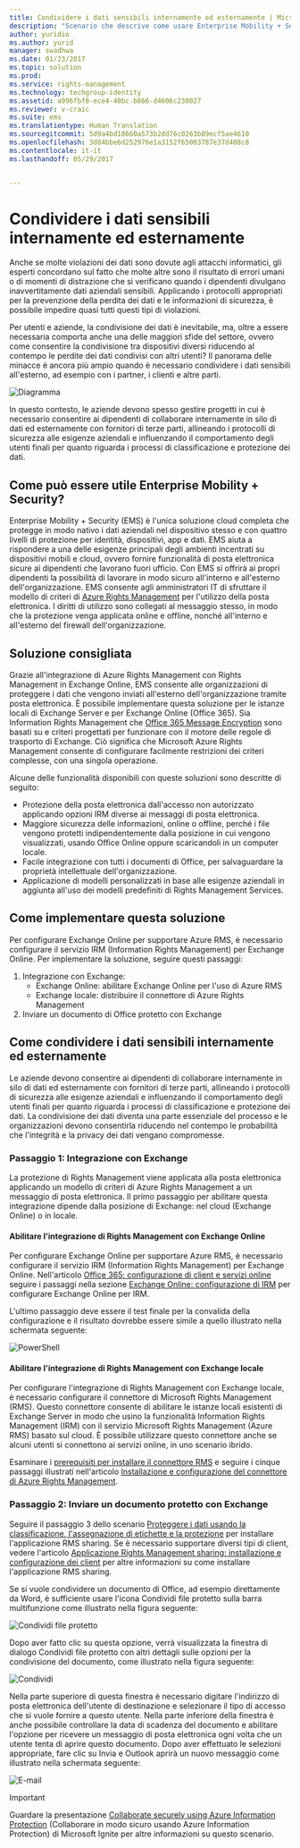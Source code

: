 ```yaml
---
title: Condividere i dati sensibili internamente ed esternamente | Microsoft Docs
description: "Scenario che descrive come usare Enterprise Mobility + Security per condividere i dati sensibili internamente ed esternamente usando le funzionalità di Microsoft Azure Information Protection."
author: yuridio
ms.author: yurid
manager: swadhwa
ms.date: 01/23/2017
ms.topic: solution
ms.prod: 
ms.service: rights-management
ms.technology: techgroup-identity
ms.assetid: a996fbf8-ece4-40bc-b866-d4606c230027
ms.reviewer: v-craic
ms.suite: ems
ms.translationtype: Human Translation
ms.sourcegitcommit: 5d9a4bd18660a573b2dd76c0263b89ecf5ae4610
ms.openlocfilehash: 3d84bbe6d252976e1a3152f65003787e37d408c8
ms.contentlocale: it-it
ms.lasthandoff: 05/29/2017


---
```


# <a name="share-sensitive-data-internally-and-externally"></a>Condividere i dati sensibili internamente ed esternamente

Anche se molte violazioni dei dati sono dovute agli attacchi informatici, gli esperti concordano sul fatto che molte altre sono il risultato di errori umani o di momenti di distrazione che si verificano quando i dipendenti divulgano inavvertitamente dati aziendali sensibili. Applicando i protocolli appropriati per la prevenzione della perdita dei dati e le informazioni di sicurezza, è possibile impedire quasi tutti questi tipi di violazioni.

Per utenti e aziende, la condivisione dei dati è inevitabile, ma, oltre a essere necessaria comporta anche una delle maggiori sfide del settore, ovvero come consentire la condivisione tra dispositivi diversi riducendo al contempo le perdite dei dati condivisi con altri utenti? Il panorama delle minacce è ancora più ampio quando è necessario condividere i dati sensibili all'esterno, ad esempio con i partner, i clienti e altre parti.

![Diagramma](./media/share-sensitive-data/share-sensitive-data-fig1.png)

In questo contesto, le aziende devono spesso gestire progetti in cui è necessario consentire ai dipendenti di collaborare internamente in silo di dati ed esternamente con fornitori di terze parti, allineando i protocolli di sicurezza alle esigenze aziendali e influenzando il comportamento degli utenti finali per quanto riguarda i processi di classificazione e protezione dei dati.

## <a name="how-can-enterprise-mobility--security-help-you"></a>Come può essere utile Enterprise Mobility + Security?

Enterprise Mobility + Security (EMS) è l'unica soluzione cloud completa che protegge in modo nativo i dati aziendali nel dispositivo stesso e con quattro livelli di protezione per identità, dispositivi, app e dati. EMS aiuta a rispondere a una delle esigenze principali degli ambienti incentrati su dispositivi mobili e cloud, ovvero fornire funzionalità di posta elettronica sicure ai dipendenti che lavorano fuori ufficio. Con EMS si offrirà ai propri dipendenti la possibilità di lavorare in modo sicuro all'interno e all'esterno dell'organizzazione. EMS consente agli amministratori IT di sfruttare il modello di criteri di [Azure Rights Management](https://docs.microsoft.com/information-protection/understand-explore/what-is-azure-rms) per l'utilizzo della posta elettronica. I diritti di utilizzo sono collegati al messaggio stesso, in modo che la protezione venga applicata online e offline, nonché all'interno e all'esterno del firewall dell'organizzazione.

## <a name="recommended-solution"></a>Soluzione consigliata

Grazie all'integrazione di Azure Rights Management con Rights Management in Exchange Online, EMS consente alle organizzazioni di proteggere i dati che vengono inviati all'esterno dell'organizzazione tramite posta elettronica. È possibile implementare questa soluzione per le istanze locali di Exchange Server e per Exchange Online (Office 365). Sia Information Rights Management che [Office 365 Message Encryption](https://technet.microsoft.com/library/dn569285.aspx) sono basati su e criteri progettati per funzionare con il motore delle regole di trasporto di Exchange. Ciò significa che Microsoft Azure Rights Management consente di configurare facilmente restrizioni dei criteri complesse, con una singola operazione.

Alcune delle funzionalità disponibili con queste soluzioni sono descritte di seguito:

- Protezione della posta elettronica dall'accesso non autorizzato applicando opzioni IRM diverse ai messaggi di posta elettronica.
- Maggiore sicurezza delle informazioni, online o offline, perché i file vengono protetti indipendentemente dalla posizione in cui vengono visualizzati, usando Office Online oppure scaricandoli in un computer locale.
- Facile integrazione con tutti i documenti di Office, per salvaguardare la proprietà intellettuale dell'organizzazione.
- Applicazione di modelli personalizzati in base alle esigenze aziendali in aggiunta all'uso dei modelli predefiniti di Rights Management Services.


## <a name="how-to-implement-this-solution"></a>Come implementare questa soluzione

Per configurare Exchange Online per supportare Azure RMS, è necessario configurare il servizio IRM (Information Rights Management) per Exchange Online. Per implementare la soluzione, seguire questi passaggi:

1. Integrazione con Exchange:
    - Exchange Online: abilitare Exchange Online per l'uso di Azure RMS
    - Exchange locale: distribuire il connettore di Azure Rights Management
2. Inviare un documento di Office protetto con Exchange

## <a name="how-to-share-sensitive-data-internally-and-externally"></a>Come condividere i dati sensibili internamente ed esternamente

Le aziende devono consentire ai dipendenti di collaborare internamente in silo di dati ed esternamente con fornitori di terze parti, allineando i protocolli di sicurezza alle esigenze aziendali e influenzando il comportamento degli utenti finali per quanto riguarda i processi di classificazione e protezione dei dati. La condivisione dei dati diventa una parte essenziale del processo e le organizzazioni devono consentirla riducendo nel contempo le probabilità che l'integrità e la privacy dei dati vengano compromesse.

### <a name="step-1-integration-with-exchange"></a>Passaggio 1: Integrazione con Exchange

La protezione di Rights Management viene applicata alla posta elettronica applicando un modello di criteri di Azure Rights Management a un messaggio di posta elettronica. Il primo passaggio per abilitare questa integrazione dipende dalla posizione di Exchange: nel cloud (Exchange Online) o in locale.

#### <a name="enable-rights-management-integration-with-exchange-online"></a>Abilitare l'integrazione di Rights Management con Exchange Online

Per configurare Exchange Online per supportare Azure RMS, è necessario configurare il servizio IRM (Information Rights Management) per Exchange Online. Nell'articolo [Office 365: configurazione di client e servizi online](https://docs.microsoft.com/rights-management/deploy-use/configure-office365) seguire i passaggi nella sezione [Exchange Online: configurazione di IRM](https://docs.microsoft.com/rights-management/deploy-use/configure-office365#exchange-online-irm-configuration) per configurare Exchange Online per IRM.

L'ultimo passaggio deve essere il test finale per la convalida della configurazione e il risultato dovrebbe essere simile a quello illustrato nella schermata seguente:

![PowerShell](./media/share-sensitive-data/share-sensitive-data-fig2.png)

#### <a name="enable-rights-management-integration-with-exchange-on-premises"></a>Abilitare l'integrazione di Rights Management con Exchange locale

Per configurare l'integrazione di Rights Management con Exchange locale, è necessario configurare il connettore di Microsoft Rights Management (RMS). Questo connettore consente di abilitare le istanze locali esistenti di Exchange Server in modo che usino la funzionalità Information Rights Management (IRM) con il servizio Microsoft Rights Management (Azure RMS) basato sul cloud. È possibile utilizzare questo connettore anche se alcuni utenti si connettono ai servizi online, in uno scenario ibrido.

Esaminare i [prerequisiti per installare il connettore RMS](https://docs.microsoft.com/rights-management/deploy-use/deploy-rms-connector#prerequisites-for-the-rms-connector) e seguire i cinque passaggi illustrati nell'articolo [Installazione e configurazione del connettore di Azure Rights Management](https://docs.microsoft.com/rights-management/deploy-use/install-configure-rms-connector).

### <a name="step-2-send-a-protected-document-using-exchange"></a>Passaggio 2: Inviare un documento protetto con Exchange

Seguire il passaggio 3 dello scenario [Proteggere i dati usando la classificazione, l'assegnazione di etichette e la protezione](infoprotect-secure-classify-scenario.md) per installare l'applicazione RMS sharing. Se è necessario supportare diversi tipi di client, vedere l'articolo [Applicazione Rights Management sharing: installazione e configurazione dei client](https://docs.microsoft.com/rights-management/deploy-use/configure-sharing-app) per altre informazioni su come installare l'applicazione RMS sharing.

Se si vuole condividere un documento di Office, ad esempio direttamente da Word, è sufficiente usare l'icona Condividi file protetto sulla barra multifunzione come illustrato nella figura seguente:

![Condividi file protetto](./media/share-sensitive-data/share-sensitive-data-fig3.png)

Dopo aver fatto clic su questa opzione, verrà visualizzata la finestra di dialogo Condividi file protetto con altri dettagli sulle opzioni per la condivisione del documento, come illustrato nella figura seguente:

![Condividi](./media/share-sensitive-data/share-sensitive-data-fig4.png)

Nella parte superiore di questa finestra è necessario digitare l'indirizzo di posta elettronica dell'utente di destinazione e selezionare il tipo di accesso che si vuole fornire a questo utente. Nella parte inferiore della finestra è anche possibile controllare la data di scadenza del documento e abilitare l'opzione per ricevere un messaggio di posta elettronica ogni volta che un utente tenta di aprire questo documento. Dopo aver effettuato le selezioni appropriate, fare clic su Invia e Outlook aprirà un nuovo messaggio come illustrato nella schermata seguente:

![E-mail](./media/share-sensitive-data/share-sensitive-data-fig5.png)

> [!IMPORTANT]
> Guardare la presentazione [Collaborate securely using Azure Information Protection](https://myignite.microsoft.com/videos/49947) (Collaborare in modo sicuro usando Azure Information Protection) di Microsoft Ignite per altre informazioni su questo scenario.

